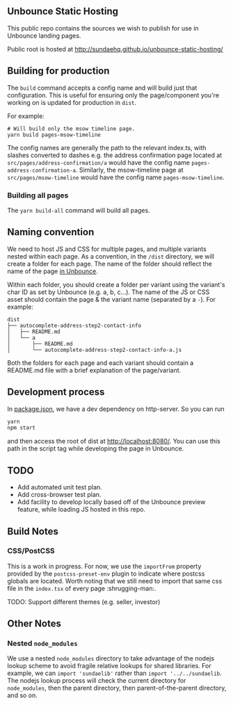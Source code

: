 ## Unbounce Static Hosting

This public repo contains the sources we wish to publish for use in Unbounce landing pages.

Public root is hosted at http://sundaehq.github.io/unbounce-static-hosting/

## Building for production

The `build` command accepts a config name and will build just that configuration. This is useful for ensuring only the page/component you're working on is updated for production in `dist`.

For example:
```
# Will build only the msow timeline page.
yarn build pages-msow-timeline
```
The config names are generally the path to the relevant index.ts, with slashes converted to dashes e.g. the address confirmation page located at `src/pages/address-confirmation/a` would have the config name `pages-address-confirmation-a`. Similarly, the msow-timeline page at `src/pages/msow-timeline` would have the config name `pages-msow-timeline`.

### Building all pages
The `yarn build-all` command will build all pages.

## Naming convention

We need to host JS and CSS for multiple pages, and multiple variants nested within each page.
As a convention, in the `/dist` directory, we will create a folder for each page.
The name of the folder should reflect the name of the page [in Unbounce](https://app.unbounce.com/3108821/pages?show_only=all&direction=desc&sort_option=updated_at&group_id=1986861).

Within each folder, you should create a folder per variant using the variant's char ID as set by Unbounce (e.g. a, b, c...). The name of the JS or CSS asset should contain the page & the variant name (separated by a `-`). For example:

```
dist
├── autocomplete-address-step2-contact-info
│   ├── README.md
│   └── a
│       ├── README.md
│       └── autocomplete-address-step2-contact-info-a.js
```

Both the folders for each page and each variant should contain a README.md file with a brief explanation of the page/variant.

## Development process

In [package.json](./package.json), we have a dev dependency on http-server. So you can run

```javascript
yarn
npm start
```

and then access the root of dist at [http://localhost:8080/](). You can use this path in the script tag while developing the page in Unbounce.

## TODO

- Add automated unit test plan.
- Add cross-browser test plan.
- Add facility to develop locally based off of the Unbounce preview feature, while loading JS hosted in this repo.

## Build Notes

### CSS/PostCSS

This is a work in progress. For now, we use the `importFrom` property provided by the `postcss-preset-env` plugin to indicate where postcss globals are located. Worth noting that we still need to import that same css file in the `index.tsx` of every page :shrugging-man:.

TODO: Support different themes (e.g. seller, investor)

## Other Notes

### Nested `node_modules`

We use a nested `node_modules` directory to take advantage of the nodejs lookup scheme to avoid fragile relative lookups for shared libraries. For example, we can `import 'sundaelib'` rather than `import '../../sundaelib`. The nodejs lookup process will check the current directory for `node_modules`, then the parent directory, then parent-of-the-parent directory, and so on.

